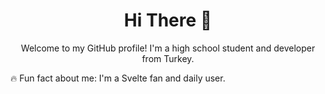 <h1 align="center">Hi There 👋</h1>

<p align="center">Welcome to my GitHub profile! I'm a high school student and developer from Turkey.</p>

 🔥 Fun fact about me: I'm a Svelte fan and daily user.

